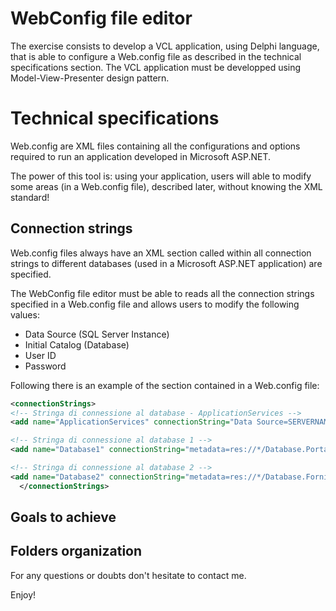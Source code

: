 # WebConfig file editor

The exercise consists to develop a VCL application, using Delphi language, that is able to configure a Web.config file as described in the technical specifications section. The VCL application must be developped using Model-View-Presenter design pattern.

Technical specifications
========================

Web.config are XML files containing all the configurations and options required to run an application developed in Microsoft ASP.NET.

The power of this tool is: using your application, users will able to modify some areas (in a Web.config file), described later, without knowing the XML standard!


Connection strings
------------------

Web.config files always have an XML section called <connectionStrings> within all connection strings to different databases (used in a Microsoft ASP.NET application) are specified.

The WebConfig file editor must be able to reads all the connection strings specified in a Web.config file and allows users to modify the following values:

- Data Source (SQL Server Instance)
- Initial Catalog (Database)
- User ID
- Password

Following there is an example of the section <connectionStrings> contained in a Web.config file:

```XML
<connectionStrings>
<!-- Stringa di connessione al database - ApplicationServices -->
<add name="ApplicationServices" connectionString="Data Source=SERVERNAME;Initial Catalog=DATABASENAME;User ID=USERNAME;Password=PASSWORD" providerName="System.Data.SqlClient" />

<!-- Stringa di connessione al database 1 -->
<add name="Database1" connectionString="metadata=res://*/Database.Portals.DB.csdl|res://*/Database.Portals.DB.ssdl|res://*/Database.Portals.DB.msl;provider=System.Data.SqlClient;provider connection string=&quot;data source=SERVERNAME;initial catalog=DATABASENAME;User ID=USERNAME;Password=PASSWORD;multipleactiveresultsets=True;App=EntityFramework&quot;" providerName="System.Data.EntityClient" />

<!-- Stringa di connessione al database 2 -->
<add name="Database2" connectionString="metadata=res://*/Database.Fornitori.DB.csdl|res://*/Database.Fornitori.DB.ssdl|res://*/Database.Fornitori.DB.msl;provider=System.Data.SqlClient;provider connection string=&quot;data source=SERVERNAME;initial catalog=DATABASENAME;User ID=USERNAME;Password=PASSWORD;multipleactiveresultsets=True;App=EntityFramework&quot;" providerName="System.Data.EntityClient" />
  </connectionStrings>
```


Goals to achieve
----------------


Folders organization
--------------------



For any questions or doubts don't hesitate to contact me.

Enjoy!
